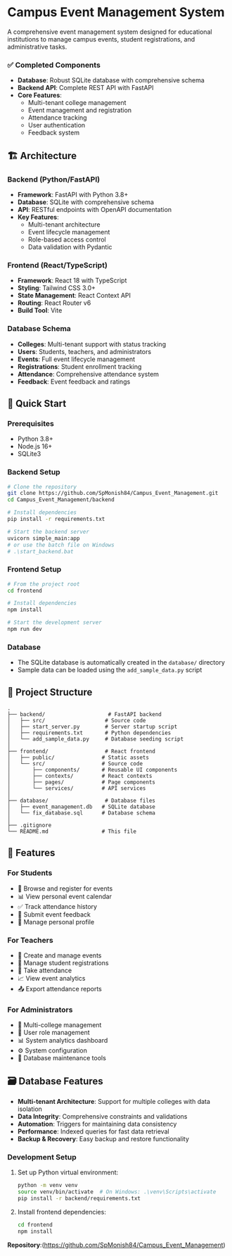 # Campus Event Management System

A comprehensive event management system designed for educational institutions to manage campus events, student registrations, and administrative tasks.

### ✅ Completed Components
- **Database**: Robust SQLite database with comprehensive schema
- **Backend API**: Complete REST API with FastAPI
- **Core Features**:
  - Multi-tenant college management
  - Event management and registration
  - Attendance tracking
  - User authentication
  - Feedback system


## 🏗️ Architecture

### Backend (Python/FastAPI)
- **Framework**: FastAPI with Python 3.8+
- **Database**: SQLite with comprehensive schema
- **API**: RESTful endpoints with OpenAPI documentation
- **Key Features**:
  - Multi-tenant architecture
  - Event lifecycle management
  - Role-based access control
  - Data validation with Pydantic

### Frontend (React/TypeScript)
- **Framework**: React 18 with TypeScript
- **Styling**: Tailwind CSS 3.0+
- **State Management**: React Context API
- **Routing**: React Router v6
- **Build Tool**: Vite

### Database Schema
- **Colleges**: Multi-tenant support with status tracking
- **Users**: Students, teachers, and administrators
- **Events**: Full event lifecycle management
- **Registrations**: Student enrollment tracking
- **Attendance**: Comprehensive attendance system
- **Feedback**: Event feedback and ratings

## 🚀 Quick Start

### Prerequisites
- Python 3.8+
- Node.js 16+
- SQLite3

### Backend Setup
```bash
# Clone the repository
git clone https://github.com/SpMonish84/Campus_Event_Management.git
cd Campus_Event_Management/backend

# Install dependencies
pip install -r requirements.txt

# Start the backend server
uvicorn simple_main:app 
# or use the batch file on Windows
# .\start_backend.bat
```

### Frontend Setup
```bash
# From the project root
cd frontend

# Install dependencies
npm install

# Start the development server
npm run dev
```

### Database
- The SQLite database is automatically created in the `database/` directory
- Sample data can be loaded using the `add_sample_data.py` script

## 📁 Project Structure
```
.
├── backend/                    # FastAPI backend
│   ├── src/                   # Source code
│   ├── start_server.py        # Server startup script
│   ├── requirements.txt       # Python dependencies
│   └── add_sample_data.py     # Database seeding script
│
├── frontend/                  # React frontend
│   ├── public/               # Static assets
│   └── src/                  # Source code
│       ├── components/       # Reusable UI components
│       ├── contexts/         # React contexts
│       ├── pages/            # Page components
│       └── services/         # API services
│
├── database/                  # Database files
│   ├── event_management.db   # SQLite database
│   └── fix_database.sql      # Database schema
│
├── .gitignore
└── README.md                 # This file
```

## 🔧 Features

### For Students
- 📅 Browse and register for events
- 📊 View personal event calendar
- ✅ Track attendance history
- 💬 Submit event feedback
- 👤 Manage personal profile

### For Teachers
- 🎯 Create and manage events
- 👥 Manage student registrations
- 📝 Take attendance
- 📈 View event analytics
- 📤 Export attendance reports

### For Administrators
- 🏫 Multi-college management
- 👥 User role management
- 📊 System analytics dashboard
- ⚙️ System configuration
- 🔄 Database maintenance tools

## 🗃️ Database Features

- **Multi-tenant Architecture**: Support for multiple colleges with data isolation
- **Data Integrity**: Comprehensive constraints and validations
- **Automation**: Triggers for maintaining data consistency
- **Performance**: Indexed queries for fast data retrieval
- **Backup & Recovery**: Easy backup and restore functionality

### Development Setup
1. Set up Python virtual environment:
   ```bash
   python -m venv venv
   source venv/bin/activate  # On Windows: .\venv\Scripts\activate
   pip install -r backend/requirements.txt
   ```

2. Install frontend dependencies:
   ```bash
   cd frontend
   npm install
   ```

**Repository**:(https://github.com/SpMonish84/Campus_Event_Management)
